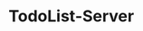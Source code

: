 # TodoList-Server

<!-- 
# ✨목차

1. [소개](#NodejsToyProject)
2. [제작기간 및 참여인원](#제작기간-및-참여인원)
3. [사용기술 및 개발환경](#사용기술-및-개발환경)
4. [화면구성 및 기능](#화면구성--기능)

<br><br>

# Community Toy Project (진행중)
### Node.js와 MongoDB를 이용한 Community Toy Project

<br>

[목차🔺](#목차)

<br><br>

# 제작기간 및 참여인원
### 
2022-12-10 ~ 

### 참여인원
개인프로젝트
<br>

[목차🔺](#목차)

<br><br>

# 사용기술 및 개발환경
### 
- Visual studio code
- Node.js
- MongoDB
- HTML
- CSS
- Javascript
- ejs

<br>

[목차🔺](#목차)

<br><br>

# 화면구성  기능

### 1. 로그인 / 회원가입
![main](https://github.com/SungwonDev/CommunityProjectss/blob/main/edit/1.%20home.png)<br>

<details>
	
![regist](https://github.com/SungwonDev/CommunityProjectss/blob/main/edit/1%20regist.png)<br>
	
![regist](https://github.com/SungwonDev/CommunityProjectss/blob/main/edit/1-1%20regist.png)<br>
	
![login](https://github.com/SungwonDev/CommunityProjectss/blob/main/edit/2-1%20login.png)<br>	
	
![login](https://github.com/SungwonDev/CommunityProjectss/blob/main/edit/2-2%20login.png)<br>
	
</details>

### 2. 기능

![list](https://github.com/SungwonDev/CommunityProjectss/blob/main/edit/3.%20list.png)<br>

<details>
	
### 1. List
	
![list](https://github.com/SungwonDev/CommunityProjectss/blob/main/edit/3-1%20list.png)<br>
	
![list](https://github.com/SungwonDev/CommunityProjectss/blob/main/edit/3.%20list.png)<br>
	
	
### 2. Write
	
![write](https://github.com/SungwonDev/CommunityProjectss/blob/main/edit/3-2%20list.png)<br>
	
![write](https://github.com/SungwonDev/CommunityProjectss/blob/main/edit/4-1%20write.png)<br>
	
![write](https://github.com/SungwonDev/CommunityProjectss/blob/main/edit/4-2%20write.png)<br>	
	
### 3. Search

![search](https://github.com/SungwonDev/CommunityProjectss/blob/main/edit/5-1%20search.png)<br>		
	
![search](https://github.com/SungwonDev/CommunityProjectss/blob/main/edit/5-2%20search.png)<br>	
	
### 4. Detail

![detail](https://github.com/SungwonDev/CommunityProjectss/blob/main/edit/6-1%20detail.png)<br>		
	
![detail](https://github.com/SungwonDev/CommunityProjectss/blob/main/edit/6-2%20detail.png)<br>
	
### 5. Edit
	
![edit](https://github.com/SungwonDev/CommunityProjectss/blob/main/edit/7%20edit.png)<br>		
	
![edit](https://github.com/SungwonDev/CommunityProjectss/blob/main/edit/7-1%20edit.png)<br>	
	
### 6. Chat	
	
![chat](https://github.com/SungwonDev/CommunityProjectss/blob/main/edit/8-1%20chat.png)<br>		
	
![chat](https://github.com/SungwonDev/CommunityProjectss/blob/main/edit/8-2%20chat.png)<br>
	
### 7. OpenChat
	
![allchat](https://github.com/SungwonDev/CommunityProjectss/blob/main/edit/9%20allchat.png)<br>		
	
![allchat](https://github.com/SungwonDev/CommunityProjectss/blob/main/edit/9-1%20allchat.png)<br>	

[목차🔺](#목차)
-->
